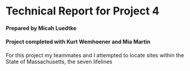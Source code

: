 # Technical Report for Project 4
#### Prepared by Micah Luedtke
#### Project completed with Kurt Wemhoener and Mia Martin

For this project my teammates and I attempted to locate sites within the State of Massachusetts, the seven lifelines 